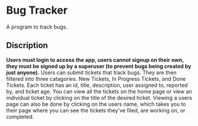 # Bug Tracker

A program to track bugs.

## Discription

**Users must login to access the app, users cannot signup on their own, they must be signed up by a superuser (to prevent bugs being created by just anyone).** Users can submit tickets that track bugs. They are then filtered into three catagories. New Tickets, In Progress Tickets, and Done Tickets. Each ticket has an id, title, description, user assigned to, reported by, and ticket age. You can view all the tickets on the home page or view an individual ticket by clicking on the title of the desired ticket. Viewing a users page can also be done by clicking on the users name, which takes you to their page where you can see the tickets they've filed, are working on, or completed.
